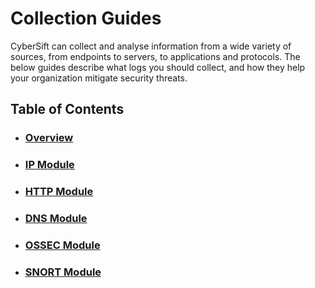 # Collection Guides

CyberSift can collect and analyse information from a wide variety of sources, from endpoints to servers, to applications and protocols. The below guides describe what logs you should collect, and how they help your organization mitigate security threats.

## Table of Contents

- ### [Overview](#)

- ### [IP Module](#)

- ### [HTTP Module](#)

- ### [DNS Module](#)

- ### [OSSEC Module](https://github.com/CyberSift/CyberSift_Documentation/blob/master/Collection%20Guides/ossec_collection.md)

- ### [SNORT Module](https://github.com/CyberSift/CyberSift_Documentation/blob/master/Collection%20Guides/snort_collection.md)
